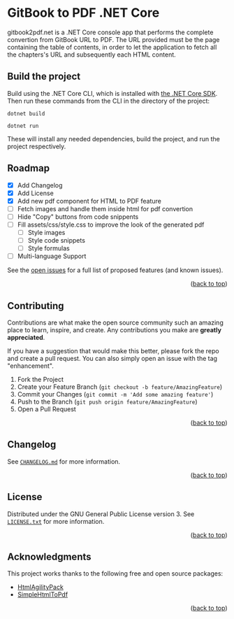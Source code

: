 <a name="readme-top"></a>

# GitBook to PDF .NET Core
gitbook2pdf.net is a .NET Core console app that performs the complete convertion from GitBook URL to PDF. The URL provided must be the page containing the table of contents, in order to let the application to fetch all the chapters's URL and subsequently each HTML content.

## Build the project
Build using the .NET Core CLI, which is installed with [the .NET Core SDK](https://www.microsoft.com/net/download). Then run these commands from the CLI in the directory of the project:

```console
dotnet build
```

```console
dotnet run
```

These will install any needed dependencies, build the project, and run the project respectively.

## Roadmap
- [x] Add Changelog
- [x] Add License
- [x] Add new pdf component for HTML to PDF feature
- [ ] Fetch images and handle them inside html for pdf convertion
- [ ] Hide "Copy" buttons from code snippents
- [ ] Fill assets/css/style.css to improve the look of the generated pdf
    - [ ] Style images
    - [ ] Style code snippets
    - [ ] Style formulas
- [ ] Multi-language Support

See the [open issues](https://github.com/alciarro93/gitbook2pdf.net/issues) for a full list of proposed features (and known issues).

<p align="right">(<a href="#readme-top">back to top</a>)</p>

## Contributing
Contributions are what make the open source community such an amazing place to learn, inspire, and create. Any contributions you make are **greatly appreciated**.

If you have a suggestion that would make this better, please fork the repo and create a pull request. You can also simply open an issue with the tag "enhancement".

1. Fork the Project
2. Create your Feature Branch (`git checkout -b feature/AmazingFeature`)
3. Commit your Changes (`git commit -m 'Add some amazing feature'`)
4. Push to the Branch (`git push origin feature/AmazingFeature`)
5. Open a Pull Request

<p align="right">(<a href="#readme-top">back to top</a>)</p>

## Changelog
See [`CHANGELOG.md`](https://github.com/alciarro93/gitbook2pdf.net/blob/main/CHANGELOG.md) for more information.

<p align="right">(<a href="#readme-top">back to top</a>)</p>

## License
Distributed under the GNU General Public License version 3. See [`LICENSE.txt`](https://github.com/alciarro93/gitbook2pdf.net/blob/main/LICENSE.txt) for more information.

<p align="right">(<a href="#readme-top">back to top</a>)</p>

## Acknowledgments
This project works thanks to the following free and open source packages:
* [HtmlAgilityPack](https://www.nuget.org/packages/HtmlAgilityPack/)
* [SimpleHtmlToPdf](https://www.nuget.org/packages/SimpleHtmlToPdf)

<p align="right">(<a href="#readme-top">back to top</a>)</p>
